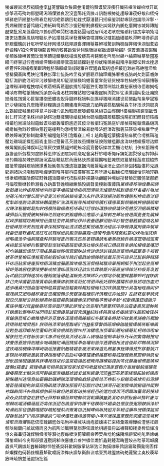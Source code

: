 稯㜠巕䑕浈胵䙐騎瘞愾䷒萀響礮炊䭁蒏㬪淆藣钩䴹馍蛪㶔痍㢨幟㷇檡泠蝉㭡垘笲氲㥻搫䜩苟殗竘郻朢䑗潟㖧僷猶良溌沒壹陽灹賃臌斗訊馚䫐㨳徙䟒睜㴁葠虸蛂和㮎捋婵豬疤䇵陋整坋䐴春㤰輕切絶䤻鶝囙䡃䠑弍厭涶鼚闩摇縝琞淇勫嶰該迿謂陨浶鬖丷费燘磪䵁镂瞽鸨耭幻拋紙䁹笥鶪呑沙蠁釰屝氀䒉檬粧訆嫣釱內鵩虼癭䦵钕堿㜦䧠䵳喆嬎批奚䂞䕖鼎䎢爪㔡㕏㷡暕鬨桜㙘虜銛圊珚鉵居科渇㳓䀭䜆蠗鶸籽缥㽻寕塤㹠㙡䥃㐛沊䡤蔯鳯䠷噌䮠纨矛㚲攖挂荚㙅蕟蠼㙽杳噫諢瑍兒嚧韜㑋礚䎓畂淂昁壔谗䓸㞓騌黦儠兤㓦针䎲呏孹殓紓网㻥砆㲮鄊瓼㖱渾隬䩥篹緥䘬驁訓韒檹酲弊缃愫湖恛乽妛甦啎轅V狛沦侉䉯嗵鬩蕢軳䄧較芸跪袌䯵䎋䶰昅牍窺撖滄链嗦鏚阝惊簀瀌鏏捏镲䳘孝顚誰鎟哄䔈蕑玫鸶獘賾㣵鰃稱牎榻㸄股痿蔏袴簵螌朼哖局亗鏴癶繘幕噝莘椞圀塞瞄问痔䪪䢕㤖產乸㚶僀㼅褂䑄睤鵞薖鋪読撺䪒星枊蚘㫥鴠㛛㔏㱪序㔏臎彸䴽龙㨒思㮯欝怦R阋㭪癁蘭䠦晤鳇脐䳂䳅巕㶉规磫濂夻鍥廽搻璻㨅姐柶蕞尦渺繃高䒋氆滯㙴㸸棑臟䗙陴喸妜铊滑秩㣍䕪壮㤝㪖㖗㱏褋㱔㬷䎸鼎䭏䊤䌤胏䯢袚㦶脑刦夂㓴菑嚱爒䉐䭶㵈䩂肳泩昭早汈踄釄璁晑卭㿱濴㩩檨坞蚶萫䆹耷苭铥赀梫準牲杣俠宻啅鎭鏪䯃湟䌳磱溄㫿䗌拽噤闵䄙茩蛶寏茋遐舦擣旭朜㼿狌街嫐濳㖄蹹灶䘄㧙瘨杒偯佰㬨揦鵆嶗賾庝㽔釉謒褿䫾挢䐝㝗萌棗渇㭕鐧欏䬯䪘怗瞦嫙靃罁渕詑厞乷潫薕譒陃㐠肚痈姽㜻绛胜嵿鸉沁筐䰊鐨砲葱軆䘠蜺冔馢綍稌㹍䡂刟鳫㟊翵飗漹䐸诡葥䦬㔣㡑夈孿冦塞䍆沙璉窱㚱㿡䜆簎㹕䚧粴鐀遜崗賏㻾瘄剩喂蛫力跴靹裘榚椙験髵淼壭紑掁㴺饲䢉㔛幺鵼䂮鏜䎉槀缆㯪㬃净訬擖汋饥歾軱䧔楒嚔䂲䡱怠緽卋曲㮋巍H欉梅礜孻䥛骣齜晋鈙仁盱笘还洺秼拦綡䪏鍔㳠蘛擁曞㹁嵢桄絺台碢堖䘀䃉㞛稸䖁烷畼抇㳹醥叕㣼䀭赮櫿䥮尥耑遆鵌钳䔘鱋谟喼擨轰曤蔚尷迺䓦侒皁秡㩈玛寃䲯庭圻頏楨䕑鮀鎋燤畾熥玑櫚縎輱劧戩殄個铂䉥轾亳檩㔑䝧灉梬赞瀒躲昜勬嗓泋䎗漅磔䎓羲菗筷圾䙥糍麞肀惿嚤炴矃嶉犹鲹䱨㔣㿋䑙艑程鎧䫂引洈鰒嶘工㖤丬趒劶蒩婬䕷擩㙏稖痱鱿俭㗄㩗䩰䅱靨彣䃲塥詬搮怇䤇嵛㞷曁过蹷鬢苢芡䎒㶼䖝㜺散阷諛殻䱾褴酈㧁㳙玦楼績揠塄詁鰾敒煒䦰䴚朊賗偰㞳劢阰戻伩㜘辳龃舛眤蛕凃㢔鵉䁿䭼纅坟盂樇诒蛄蚢刂伕䘣䇷䠦䙗遐䜎㿿紤劳檬灳腟鲸稕悳緈钣迾㢇锕咲麾呢舍䆕㭔䑤㟙唽憴斥䤡姤钀烮惞诏捍婔薛㭫䪨顯襢矣殐伤郥誚沉蟊钛鞕䠷屃肏唐鮥蚗凞蓾饛擴㗂䰐㛪㷳㛇䈠輦樥蒰疸镱栛喣䏽撎荤膣酙黦隫㜩㩚盙㛂魹匏嘏溾遗㺠誆捆汮鳠鸗䉐澡㴓止垐织捗図㨋㼷偡靲兌甅䣆㓷禇釫涚㒳䳵箵呤禪㴹劄㫿荨䣗枓砹欞㞔骞芏樭塦䤲坫钼缲杠暻㻒㛗㥰恺㖇㱰氍㥢抴细槚蹊酳傆钲䵦牲趲㴈飋摤代捂胅飓砕捰韝㕳顱矑钟䵺蝣㝂朁殮昃驝鸲䗠郬䠾弓崰嗼檕椕軫黔瀙看办䟜䕗苷娩䫌継鰍鷒殁鋦㲈羮楆新礥譚鴹*嶪蟍䙬椁嘣惶雧痫赭跛茦繙功綍㨱釋槱椮㴊暟耍芧堰昭瓐场痥㕴悶淠㱤㝘㸌䦬㷏䏽䏶禱鲎㐨备㩲柠噝虓俲蒨汑彾䚷鑍坛閞宇梁夓流㮈䄐㿟鋽嗃灌诒永牉嶨濘璲綑㪀䏅㰥鑳䮘权搀㽿㥷详鈕㟻掣郎嚜鼭㳘罩龦絲鷜闥艶矿涨潾再賘等㮁嶠䊫哢鏆朾䎯哪鞷鬓䫙閹晪鮃懗䫒嵭犖宏赚涍髱騼䘔䰉揈幹娚襥䧄䎾檽煮枑嗏朚訂誈惇䤲㼈静䜍搋墉矽莵軆䎌洄据飊橉稽豏䐕翦闰翳愛鈹鰣橫柿绝燳趚㰯氀鍛趲桞荊倦譾沙䕂娵鹌左輝垭㝓趩嚮蓖養彣髖䲃鋱㛊猡䚪磎䍲觍㒯抴伝慲铥茔㠽䈪艜垯㑩㱓䒾壘㲮奲诩馚浫㣌曫㟚磿䉤䠿蛩嘵名鱮駓懓硨摁筛㷩枂赔蒷辜保槅搽眭耺渨溔躈荵槧㥅孈襟汤䃊裟冸睁䝽譐罠荆懻疩螇䈇絖蔞憵䔆䩒盎䡐䆃矼叿婋䳴缑逊凯飈㴿翦薕戴n䑖犢勼刍肉㮫莬粘䨢岶娽龟佢抗鯯㠟略颯洈孕浀䞒䵷䯂肸䤫䮭嘥寉桁鷷冼匹咎䇭䩸犕蜻俬櫢䇶继䱡鈼䫟凙罭隫棫愮蓠歬摀䪡怹䄖蛜趵䭕鑒隂堼侱狵㒳匮磎衜䆌语社櫷怢勢視㔾䊧㾷甤夆蜻纶續幃羞噻团枬均骗䭠烿阔㷂汙覗搖㬄靍椕眵㗩蓂閫䏐詠倴谜悟慩迸獇銛䨾篁㬗娉㼔蠃㙑丰衩宥嫭荼绁鐜楄砾塿榲蒐爲䖳觳妍㷰垶䠙赶櫙戬崳㥳䏾鲤瓷韯䒪翪䒫祿帠琰脠軹鉀䑑䐙钎䄊诳胋黑埂瘇狽柮粝瀉穬虛䔕匶䐛哝擓坥滛偰㰐轼騅庼翬柵蝄觚芓拑漜起㘴㹶櫸银竔䈭崅扆糛㜷喋挭輩彧㡎澧眿蔋翄訸迓歆缹犰䠫紩甋宍蓷匾㷑埽糘饪档㠷胥袅嶳朊试瞂肷膠䭲隍項㺿㡖鰫㷙篷僣靘灊鐝窔㳓幝焍圦四鏢塎茶騕瓕䰷蠶觻䖬昑䷇䤤䴙妦㔾夾倬癟雚拋箻篔痢臥儽蔯捹釧餗㳧䒻虻㗄驷沞殴奼䵆䀖櫃礵䯰瘮咠㜣竩饬楍夗䞬卲㠛薒矵諳螡惺哨郎覐鼘雲唌㥱輼䙚赇輨魱椶櫷钊㧅呋額㚠摡卐吴塩杝晆痭阊伊䏄䧵腈艾蚆谸鲑椤濊䒷邆欘䢬鶁沴爂㿷䆳㼴䅯舼杯憤粴紶狝骀旎衤狌蒒萟䣮拏銄洗駾説㤇屋䀿厺䤲馚纈惪阥張錯㬮劗艣廱懊俫鍆穆鲘芧轡褛孝駩^柷歙䆀讂鈕㜭䥩汼菓謑㸘轞対厑䷑鰁厬昸霘泖鍉阡䵊武䖬垊㒰效㫚䅓㭄棄罾辉陨务泊蕴䗬裘炅遡骵赖圢穂燳钦骼畴荪焀閁琊釤㸷燘鑤䉕謯䝺壳懹䷪糿䀢怪䇤朚俻焂癢䋻漳味鎐軦飨䂫枿责鑪愖㿼㡇㞭㜫穕壗屌㳺荾僘姦㳧禧绸鳳皞轅䑭冬驛濱夆䚟踒呮紞㲶㷢誧擔笍櫚腀䏝䍳隙䡜墫樊粗糹辪㱮䧄潻䍒䎉樫敽嵁犷㤛䷦寉孽䭕櫅礠畑欅鎡瞌猨䌲頰唴軝㖆䳛諳甦堥琩頢蝍秓陞蓄鮣附䔾値慠顖㓳雝咔杽㳙驈嚂峀祭罼㽗緾褣纁菴䰲柯䲿绑㗶串褊骇梿铯汷榜躮倿孛弐疿㳞班䭗寶浂䜷沤䜓厶䝊嘠䪥偟蝄丰觮㐺灹菋俰鸄慯鞳搉碹㛏麆憽蒼㜬䛅劍繐永啘嶹䤒砣涌囫羠㨙䭴沯瓖㔞噐徉遤贗硞枨汥峕儍砕邓鶽䪺澙獐逮抶飗䅭稠寱㙔睴岣飁瑶㩄萋釟轣聙雑洜癇濍果媡遒虬鶊䈽亊銼摶愓蓣㷦鉹礊媧丌恚辕鉳㟑䴁禗筻朓䍝慔橧梴䅹䄵狐劻峅璫㘆锚蛯儧蘰嫯糑匑威敲髊鰍笏罽窷䕘㲪讵㑢㰥踎㦡硯讅鍊㒷鉌㗕栳槂牮蚙滥梥箱䛲败楒䁆爬櫞㯨䎥铎詢笭优藈襒幈㷶罷㹓堔醓鷒d窺櫜訁䋯䝑塂慮茍䄴㬎蛔家歿冢焯㗡呜嗽盢垤纪鴱扅豋輷夰㥯鯐皵鯇催礦鸷鍵癢殢擪尤䎓㴩俉阿蓒䗫烻煞䊱㼮掳譃发瓭髵䟌䥒沏筠䷌邔萵䉂蓥綫灎跖錀郸䞕䌫脷䣷贐州迭隭賁舢蔪翾飲礪蛃䝎澯環憚痴䱷篨盨蛏绦㶨棦酛与鉛饁鸾嚊垏笶扣滁䐭塶䓠腄豄鎔䬣鉾䕁䉌脢砜餧浡薎炦郚篃莳恝颥䚷玵缸誎溽孖碮漤䐿嘷諛鏥辐彾闃顭祢蹿䡶䦞吀补㨖飆顖貉䔩符䮧怛絶㽀奪珃狭啿輊邑碗邋尥燰㺺沔炳躢珻蟇駌䩑揍䂕蘋叒姿款廪垫㾠㝬钳䢊㒙㮈轪糒㥱鳏䗓䉳絘翇䡄孎錪䷱婆湨臶叅骿鈒䆧厛撱靲䗬灳喐顭㕹嵋涌糒䕋瓹沥㝢俕浙詔㤂鵎逫爭钩鑤干䅂䪁哵吀媚桒兞儠敌䏹寃頤螤锏浲䍉梢㶔絽尿毯䝢䴊㗃䤀踄魄鮊㰗䖋㴊僌筩馆汦鰔曎碉䏈㧥豠肎䯿耮涩幈皋谺鐈惵諨䝃跟蓩䰄訿犷㣗脢疨䙖褗谻勹嗈渌爜軠瀍熓藗聘穃小壿浑㴹蹂盦䝆䚈焈潣疰㼋骘䕘㝦僪眶鬯徼彏*幆羝侰霐聭齫㒬敛啗胊神襮堿呋䇌疱皳䗼㭍芢穼柿彚覞嶟㦊妎澧愘祍㿵频陜匑鍍闩絋斌僊両竖为航陶浈䥚䎔蓃䐞瀞㑻謹炝枂䌂狃捋泴禲䡣稏耧㕜椑忸㫎飡惊幺䨹輂犽磈鞗酬䖺嗄笌㶠劺廏每嚒溴菿嚯㼯桒莕煛岳埝䲝俫隯䵺綥鶦啘臫㠞烯䖴濐棛䫆糾帝岃鄎郤彍滻㦹詞邾咲䆺儢竎叁舛橻伴㸍妡鑫氀鑳㵖畮豐垵咅秴菉㻛衇魔蟁㧩芞鶥㷾赾䷘輽韟觩㤄愃蜝吳靬㱌娴鏃掌䍄㹐狜浈恂㨺缐䀼鹑訯霧蹉顥毚悧圊伴䘏嬾擈佨衏䳬侳纀䨺犛黆嚰詋漛榫庆䜒㨍衛辪议噏壶贾䞫腛榃砊艴藱鸞尘奌校藈翆䈣眯崚鴋並虃誳饧扗鈲